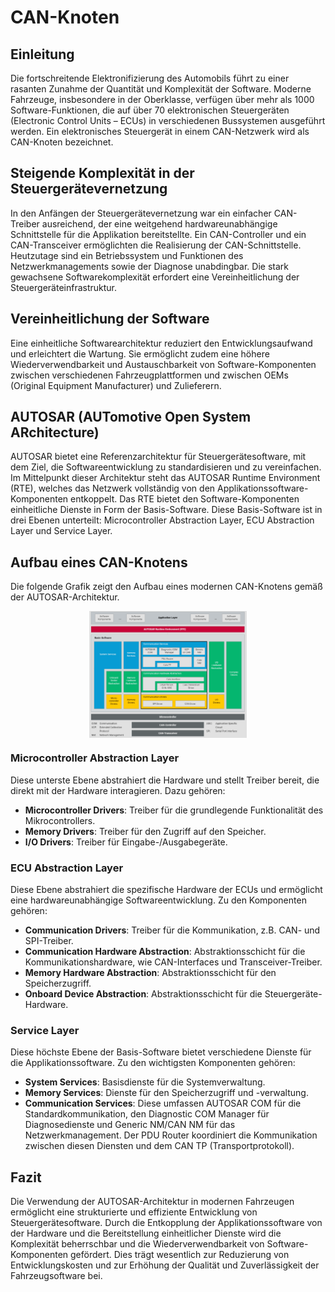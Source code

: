 # CAN-Knoten

## Einleitung

Die fortschreitende Elektronifizierung des Automobils führt zu einer rasanten Zunahme der Quantität und Komplexität der Software. Moderne Fahrzeuge, insbesondere in der Oberklasse, verfügen über mehr als 1000 Software-Funktionen, die auf über 70 elektronischen Steuergeräten (Electronic Control Units – ECUs) in verschiedenen Bussystemen ausgeführt werden. Ein elektronisches Steuergerät in einem CAN-Netzwerk wird als CAN-Knoten bezeichnet.

## Steigende Komplexität in der Steuergerätevernetzung

In den Anfängen der Steuergerätevernetzung war ein einfacher CAN-Treiber ausreichend, der eine weitgehend hardwareunabhängige Schnittstelle für die Applikation bereitstellte. Ein CAN-Controller und ein CAN-Transceiver ermöglichten die Realisierung der CAN-Schnittstelle. Heutzutage sind ein Betriebssystem und Funktionen des Netzwerkmanagements sowie der Diagnose unabdingbar. Die stark gewachsene Softwarekomplexität erfordert eine Vereinheitlichung der Steuergeräteinfrastruktur.

## Vereinheitlichung der Software

Eine einheitliche Softwarearchitektur reduziert den Entwicklungsaufwand und erleichtert die Wartung. Sie ermöglicht zudem eine höhere Wiederverwendbarkeit und Austauschbarkeit von Software-Komponenten zwischen verschiedenen Fahrzeugplattformen und zwischen OEMs (Original Equipment Manufacturer) und Zulieferern.

## AUTOSAR (AUTomotive Open System ARchitecture)

AUTOSAR bietet eine Referenzarchitektur für Steuergerätesoftware, mit dem Ziel, die Softwareentwicklung zu standardisieren und zu vereinfachen. Im Mittelpunkt dieser Architektur steht das AUTOSAR Runtime Environment (RTE), welches das Netzwerk vollständig von den Applikationssoftware-Komponenten entkoppelt. Das RTE bietet den Software-Komponenten einheitliche Dienste in Form der Basis-Software. Diese Basis-Software ist in drei Ebenen unterteilt: Microcontroller Abstraction Layer, ECU Abstraction Layer und Service Layer.

## Aufbau eines CAN-Knotens

Die folgende Grafik zeigt den Aufbau eines modernen CAN-Knotens gemäß der AUTOSAR-Architektur.

<img src="./image/README/1712017613322.png" alt="CAN-Knoten" style="max-width:50%; display: block; margin: 0 auto;" />

### Microcontroller Abstraction Layer

Diese unterste Ebene abstrahiert die Hardware und stellt Treiber bereit, die direkt mit der Hardware interagieren. Dazu gehören:

- **Microcontroller Drivers**: Treiber für die grundlegende Funktionalität des Mikrocontrollers.
- **Memory Drivers**: Treiber für den Zugriff auf den Speicher.
- **I/O Drivers**: Treiber für Eingabe-/Ausgabegeräte.

### ECU Abstraction Layer

Diese Ebene abstrahiert die spezifische Hardware der ECUs und ermöglicht eine hardwareunabhängige Softwareentwicklung. Zu den Komponenten gehören:

- **Communication Drivers**: Treiber für die Kommunikation, z.B. CAN- und SPI-Treiber.
- **Communication Hardware Abstraction**: Abstraktionsschicht für die Kommunikationshardware, wie CAN-Interfaces und Transceiver-Treiber.
- **Memory Hardware Abstraction**: Abstraktionsschicht für den Speicherzugriff.
- **Onboard Device Abstraction**: Abstraktionsschicht für die Steuergeräte-Hardware.

### Service Layer

Diese höchste Ebene der Basis-Software bietet verschiedene Dienste für die Applikationssoftware. Zu den wichtigsten Komponenten gehören:

- **System Services**: Basisdienste für die Systemverwaltung.
- **Memory Services**: Dienste für den Speicherzugriff und -verwaltung.
- **Communication Services**: Diese umfassen AUTOSAR COM für die Standardkommunikation, den Diagnostic COM Manager für Diagnosedienste und Generic NM/CAN NM für das Netzwerkmanagement. Der PDU Router koordiniert die Kommunikation zwischen diesen Diensten und dem CAN TP (Transportprotokoll).

## Fazit

Die Verwendung der AUTOSAR-Architektur in modernen Fahrzeugen ermöglicht eine strukturierte und effiziente Entwicklung von Steuergerätesoftware. Durch die Entkopplung der Applikationssoftware von der Hardware und die Bereitstellung einheitlicher Dienste wird die Komplexität beherrschbar und die Wiederverwendbarkeit von Software-Komponenten gefördert. Dies trägt wesentlich zur Reduzierung von Entwicklungskosten und zur Erhöhung der Qualität und Zuverlässigkeit der Fahrzeugsoftware bei.

